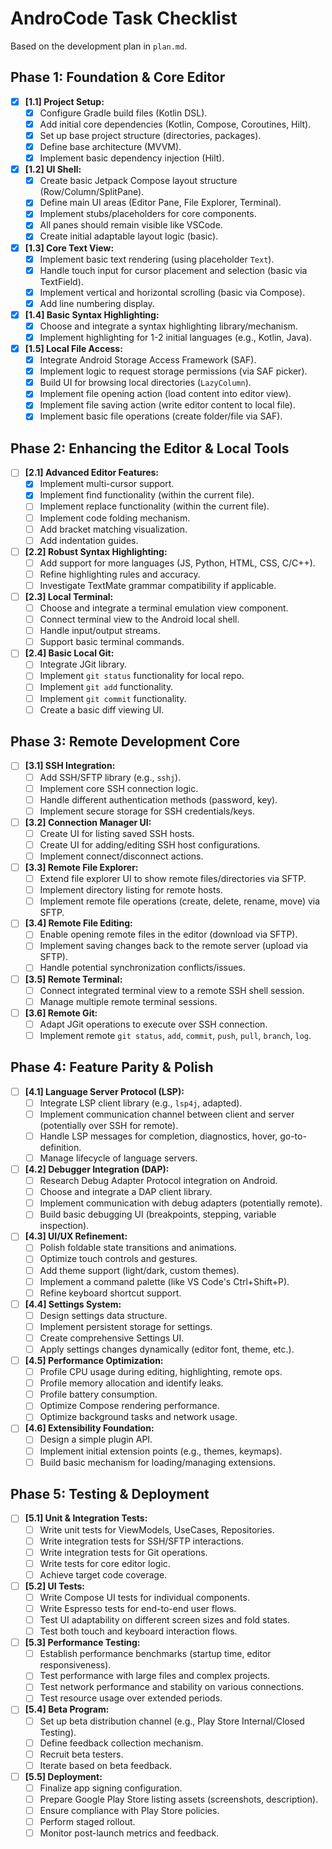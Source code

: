 # AndroCode Task Checklist

Based on the development plan in `plan.md`.

## Phase 1: Foundation & Core Editor

*   [x] **[1.1] Project Setup:**
    *   [x] Configure Gradle build files (Kotlin DSL).
    *   [x] Add initial core dependencies (Kotlin, Compose, Coroutines, Hilt).
    *   [x] Set up base project structure (directories, packages).
    *   [x] Define base architecture (MVVM).
    *   [x] Implement basic dependency injection (Hilt).
*   [x] **[1.2] UI Shell:**
    *   [x] Create basic Jetpack Compose layout structure (Row/Column/SplitPane).
    *   [x] Define main UI areas (Editor Pane, File Explorer, Terminal).
    *   [x] Implement stubs/placeholders for core components.
    *   [x] All panes should remain visible like VSCode.
    *   [x] Create initial adaptable layout logic (basic).
*   [x] **[1.3] Core Text View:**
    *   [x] Implement basic text rendering (using placeholder `Text`).
    *   [x] Handle touch input for cursor placement and selection (basic via TextField).
    *   [x] Implement vertical and horizontal scrolling (basic via Compose).
    *   [x] Add line numbering display.
*   [x] **[1.4] Basic Syntax Highlighting:**
    *   [x] Choose and integrate a syntax highlighting library/mechanism.
    *   [x] Implement highlighting for 1-2 initial languages (e.g., Kotlin, Java).
*   [x] **[1.5] Local File Access:**
    *   [x] Integrate Android Storage Access Framework (SAF).
    *   [x] Implement logic to request storage permissions (via SAF picker).
    *   [x] Build UI for browsing local directories (`LazyColumn`).
    *   [x] Implement file opening action (load content into editor view).
    *   [x] Implement file saving action (write editor content to local file).
    *   [x] Implement basic file operations (create folder/file via SAF).

## Phase 2: Enhancing the Editor & Local Tools

*   [ ] **[2.1] Advanced Editor Features:**
    *   [x] Implement multi-cursor support.
    *   [x] Implement find functionality (within the current file).
    *   [ ] Implement replace functionality (within the current file).
    *   [ ] Implement code folding mechanism.
    *   [ ] Add bracket matching visualization.
    *   [ ] Add indentation guides.
*   [ ] **[2.2] Robust Syntax Highlighting:**
    *   [ ] Add support for more languages (JS, Python, HTML, CSS, C/C++).
    *   [ ] Refine highlighting rules and accuracy.
    *   [ ] Investigate TextMate grammar compatibility if applicable.
*   [ ] **[2.3] Local Terminal:**
    *   [ ] Choose and integrate a terminal emulation view component.
    *   [ ] Connect terminal view to the Android local shell.
    *   [ ] Handle input/output streams.
    *   [ ] Support basic terminal commands.
*   [ ] **[2.4] Basic Local Git:**
    *   [ ] Integrate JGit library.
    *   [ ] Implement `git status` functionality for local repo.
    *   [ ] Implement `git add` functionality.
    *   [ ] Implement `git commit` functionality.
    *   [ ] Create a basic diff viewing UI.

## Phase 3: Remote Development Core

*   [ ] **[3.1] SSH Integration:**
    *   [ ] Add SSH/SFTP library (e.g., `sshj`).
    *   [ ] Implement core SSH connection logic.
    *   [ ] Handle different authentication methods (password, key).
    *   [ ] Implement secure storage for SSH credentials/keys.
*   [ ] **[3.2] Connection Manager UI:**
    *   [ ] Create UI for listing saved SSH hosts.
    *   [ ] Create UI for adding/editing SSH host configurations.
    *   [ ] Implement connect/disconnect actions.
*   [ ] **[3.3] Remote File Explorer:**
    *   [ ] Extend file explorer UI to show remote files/directories via SFTP.
    *   [ ] Implement directory listing for remote hosts.
    *   [ ] Implement remote file operations (create, delete, rename, move) via
        SFTP.
*   [ ] **[3.4] Remote File Editing:**
    *   [ ] Enable opening remote files in the editor (download via SFTP).
    *   [ ] Implement saving changes back to the remote server (upload via SFTP).
    *   [ ] Handle potential synchronization conflicts/issues.
*   [ ] **[3.5] Remote Terminal:**
    *   [ ] Connect integrated terminal view to a remote SSH shell session.
    *   [ ] Manage multiple remote terminal sessions.
*   [ ] **[3.6] Remote Git:**
    *   [ ] Adapt JGit operations to execute over SSH connection.
    *   [ ] Implement remote `git status`, `add`, `commit`, `push`, `pull`,
        `branch`, `log`.

## Phase 4: Feature Parity & Polish

*   [ ] **[4.1] Language Server Protocol (LSP):**
    *   [ ] Integrate LSP client library (e.g., `lsp4j`, adapted).
    *   [ ] Implement communication channel between client and server (potentially
        over SSH for remote).
    *   [ ] Handle LSP messages for completion, diagnostics, hover, go-to-
        definition.
    *   [ ] Manage lifecycle of language servers.
*   [ ] **[4.2] Debugger Integration (DAP):**
    *   [ ] Research Debug Adapter Protocol integration on Android.
    *   [ ] Choose and integrate a DAP client library.
    *   [ ] Implement communication with debug adapters (potentially remote).
    *   [ ] Build basic debugging UI (breakpoints, stepping, variable inspection).
*   [ ] **[4.3] UI/UX Refinement:**
    *   [ ] Polish foldable state transitions and animations.
    *   [ ] Optimize touch controls and gestures.
    *   [ ] Add theme support (light/dark, custom themes).
    *   [ ] Implement a command palette (like VS Code's Ctrl+Shift+P).
    *   [ ] Refine keyboard shortcut support.
*   [ ] **[4.4] Settings System:**
    *   [ ] Design settings data structure.
    *   [ ] Implement persistent storage for settings.
    *   [ ] Create comprehensive Settings UI.
    *   [ ] Apply settings changes dynamically (editor font, theme, etc.).
*   [ ] **[4.5] Performance Optimization:**
    *   [ ] Profile CPU usage during editing, highlighting, remote ops.
    *   [ ] Profile memory allocation and identify leaks.
    *   [ ] Profile battery consumption.
    *   [ ] Optimize Compose rendering performance.
    *   [ ] Optimize background tasks and network usage.
*   [ ] **[4.6] Extensibility Foundation:**
    *   [ ] Design a simple plugin API.
    *   [ ] Implement initial extension points (e.g., themes, keymaps).
    *   [ ] Build basic mechanism for loading/managing extensions.

## Phase 5: Testing & Deployment

*   [ ] **[5.1] Unit & Integration Tests:**
    *   [ ] Write unit tests for ViewModels, UseCases, Repositories.
    *   [ ] Write integration tests for SSH/SFTP interactions.
    *   [ ] Write integration tests for Git operations.
    *   [ ] Write tests for core editor logic.
    *   [ ] Achieve target code coverage.
*   [ ] **[5.2] UI Tests:**
    *   [ ] Write Compose UI tests for individual components.
    *   [ ] Write Espresso tests for end-to-end user flows.
    *   [ ] Test UI adaptability on different screen sizes and fold states.
    *   [ ] Test both touch and keyboard interaction flows.
*   [ ] **[5.3] Performance Testing:**
    *   [ ] Establish performance benchmarks (startup time, editor responsiveness).
    *   [ ] Test performance with large files and complex projects.
    *   [ ] Test network performance and stability on various connections.
    *   [ ] Test resource usage over extended periods.
*   [ ] **[5.4] Beta Program:**
    *   [ ] Set up beta distribution channel (e.g., Play Store Internal/Closed
        Testing).
    *   [ ] Define feedback collection mechanism.
    *   [ ] Recruit beta testers.
    *   [ ] Iterate based on beta feedback.
*   [ ] **[5.5] Deployment:**
    *   [ ] Finalize app signing configuration.
    *   [ ] Prepare Google Play Store listing assets (screenshots, description).
    *   [ ] Ensure compliance with Play Store policies.
    *   [ ] Perform staged rollout.
    *   [ ] Monitor post-launch metrics and feedback.
